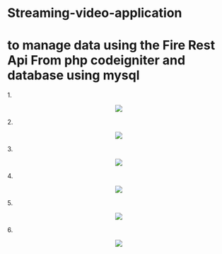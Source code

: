 # Streaming-video-application 
# to manage data using the Fire Rest Api From php codeigniter and database using mysql

1.<p align="center"><img src="https://github.com/andihoerudin24/Streaming-video-application/blob/master/1.PNG"></p>


2.<p align="center"><img src="https://github.com/andihoerudin24/Streaming-video-application/blob/master/2.PNG"></p>


3.<p align="center"><img src="https://github.com/andihoerudin24/Streaming-video-application/blob/master/3.PNG"></p>


4.<p align="center"><img src="https://github.com/andihoerudin24/Streaming-video-application/blob/master/4.PNG"></p>


5.<p align="center"><img src="https://github.com/andihoerudin24/Streaming-video-application/blob/master/5.PNG"></p>


6.<p align="center"><img src="https://github.com/andihoerudin24/Streaming-video-application/blob/master/6.PNG"></p>

